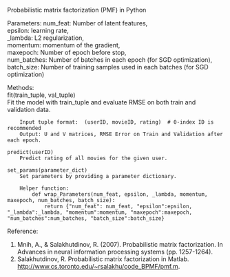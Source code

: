 Probabilistic matrix factorization (PMF) in Python  

Parameters: num_feat: Number of latent features,  
			epsilon: learning rate,  
			_lambda: L2 regularization,  
			momentum: momentum of the gradient,  
			maxepoch: Number of epoch before stop,  
			num_batches: Number of batches in each epoch (for SGD optimization),  
			batch_size: Number of training samples used in each batches (for SGD optimization)  

Methods:  
	fit(train_tuple, val_tuple)  
		Fit the model with train_tuple and evaluate RMSE on both train and validation data.  

		Input tuple format:  (userID, movieID, rating)  # 0-index ID is recommended  
		Output: U and V matrices, RMSE Error on Train and Validation after each epoch.  

	predict(userID)  
		Predict rating of all movies for the given user.  

	set_params(parameter_dict)  
		Set parameters by providing a parameter dictionary.  

		Helper function:  
			def wrap_Parameters(num_feat, epsilon, _lambda, momentum, maxepoch, num_batches, batch_size):  
				return {"num_feat": num_feat, "epsilon":epsilon, "_lambda":_lambda, "momentum":momentum, "maxepoch":maxepoch,   "num_batches":num_batches, "batch_size":batch_size}  


Reference:  
1. Mnih, A., & Salakhutdinov, R. (2007). Probabilistic matrix factorization. In Advances in neural information processing systems (pp. 1257-1264).  
2. Salakhutdinov, R. Probabilistic matrix factorization in Matlab. http://www.cs.toronto.edu/~rsalakhu/code_BPMF/pmf.m.  